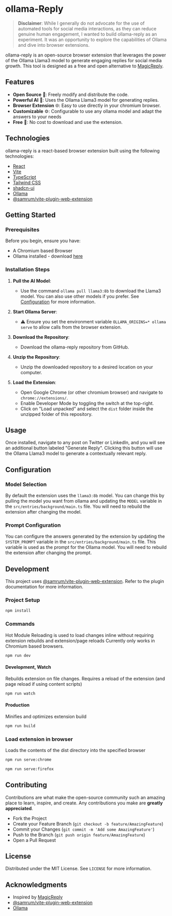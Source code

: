 # ollama-Reply

> **Disclaimer**: While I generally do not advocate for the use of automated tools for social media interactions, as they can reduce genuine human engagement, I wanted to build ollama-reply as an experiment. It was an opportunity to explore the capabilities of Ollama and dive into browser extensions.

ollama-reply is an open-source browser extension that leverages the power of the Ollama Llama3 model to generate engaging replies for social media growth. This tool is designed as a free and open alternative to [MagicReply](https://magicreply.io/).

## Features

- **Open Source** 📖: Freely modify and distribute the code.
- **Powerful AI** 🧠: Uses the Ollama Llama3 model for generating replies.
- **Browser Extension** 🌐: Easy to use directly in your chromium browser.
- **Customizable** ⚙️: Configurable to use any ollama model and adapt the answers to your needs
- **Free** 💸: No cost to download and use the extension.

## Technologies

ollama-reply is a react-based browser extension built using the following technologies:

- [React](https://reactjs.org/)
- [Vite](https://vitejs.dev/)
- [TypeScript](https://www.typescriptlang.org/)
- [Tailwind CSS](https://tailwindcss.com/)
- [shadcn-ui](https://shadcn-ui.com/)
- [Ollama](https://ollama.com/)
- [@samrum/vite-plugin-web-extension](https://github.com/samrum/vite-plugin-web-extension)

## Getting Started

### Prerequisites

Before you begin, ensure you have:

- A Chromium based Browser
- Ollama installed - download [here](https://ollama.com/)

### Installation Steps

1. **Pull the AI Model**:
   - Use the command `ollama pull llama3:8b` to download the Llama3 model. You can also use other models if you prefer. See [Configuration](#configuration) for more information.

1. **Start Ollama Server**:
   - ⚠️ Ensure you set the environment variable `OLLAMA_ORIGINS=* ollama serve` to allow calls from the browser extension.

3. **Download the Repository**:
   - Download the ollama-reply repository from GitHub.

4. **Unzip the Repository**:
   - Unzip the downloaded repository to a desired location on your computer.

5. **Load the Extension**:
   - Open Google Chrome (or other chromium browser) and navigate to `chrome://extensions/`.
   - Enable Developer Mode by toggling the switch at the top-right.
   - Click on "Load unpacked" and select the `dist` folder inside the unzipped folder of this repository.

## Usage

Once installed, navigate to any post on Twitter or LinkedIn, and you will see an additional button labeled "Generate Reply". Clicking this button will use the Ollama Llama3 model to generate a contextually relevant reply.

## Configuration

### Model Selection

By default the extension uses the `llama3:8b` model. You can change this by pulling the model you want from ollama and updating the `MODEL` variable in the `src/entries/background/main.ts` file. You will need to rebuild the extension after changing the model.

### Prompt Configuration

You can configure the answers generated by the extension by updating the `SYSTEM_PROMPT` variable in the `src/entries/background/main.ts` file. This variable is used as the prompt for the Ollama model. You will need to rebuild the extension after changing the prompt.

## Development

This project uses [@samrum/vite-plugin-web-extension](https://github.com/samrum/vite-plugin-web-extension). Refer to the plugin documentation for more information.

### Project Setup

```sh
npm install
```

### Commands

Hot Module Reloading is used to load changes inline without requiring extension rebuilds and extension/page reloads
Currently only works in Chromium based browsers.
```sh
npm run dev
```

#### Development, Watch

Rebuilds extension on file changes. Requires a reload of the extension (and page reload if using content scripts)
```sh
npm run watch
```

#### Production

Minifies and optimizes extension build
```sh
npm run build
```

### Load extension in browser

Loads the contents of the dist directory into the specified browser
```sh
npm run serve:chrome
```

```sh
npm run serve:firefox
```

## Contributing

Contributions are what make the open-source community such an amazing place to learn, inspire, and create. Any contributions you make are **greatly appreciated**.

- Fork the Project
- Create your Feature Branch (`git checkout -b feature/AmazingFeature`)
- Commit your Changes (`git commit -m 'Add some AmazingFeature'`)
- Push to the Branch (`git push origin feature/AmazingFeature`)
- Open a Pull Request

## License

Distributed under the MIT License. See `LICENSE` for more information.

## Acknowledgments

- Inspired by [MagicReply](https://magicreply.io/)
- [@samrum/vite-plugin-web-extension](https://github.com/samrum/vite-plugin-web-extension)
- [Ollama](https://ollama.com/)

